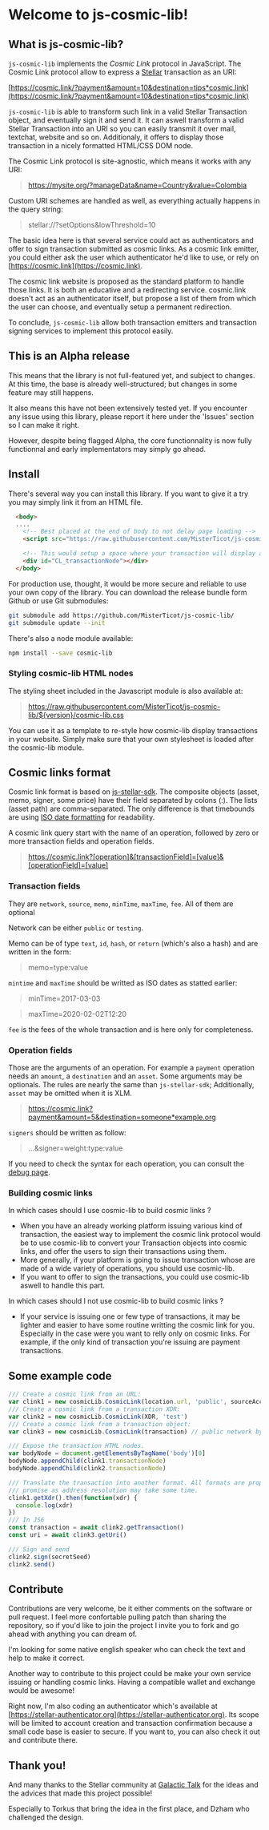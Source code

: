 # Welcome to js-cosmic-lib!

## What is js-cosmic-lib?

`js-cosmic-lib` implements the *Cosmic Link* protocol in JavaScript. The Cosmic
Link protocol allow to express a [Stellar](https://stellar.org) transaction as
an URI:

>
[https://cosmic.link/?payment&amount=10&destination=tips*cosmic.link](https://cosmic.link/?payment&amount=10&destination=tips*cosmic.link)

`js-cosmic-lib` is able to transform such link in a valid Stellar Transaction
object, and eventually sign it and send it. It can aswell transform a valid
Stellar Transaction into an URI so you can easily transmit it over mail,
textchat, website and so on. Additionaly, it offers to display those transaction
in a nicely formatted HTML/CSS DOM node.

The Cosmic Link protocol is site-agnostic, which means it works with any URI:

> https://mysite.org/?manageData&name=Country&value=Colombia

Custom URI schemes are handled as well, as everything actually happens in the
query string:

> stellar://?setOptions&lowThreshold=10

The basic idea here is that several service could act as authenticators and
offer to sign transaction submitted as cosmic links. As a cosmic link emitter,
you could either ask the user which authenticator he'd like to use, or rely
on [https://cosmic.link](https://cosmic.link).

The cosmic link website is proposed as the standard platform to handle those
links. It is both an educative and a redirecting service. cosmic.link doesn't
act as an authenticator itself, but propose a list of them from which the user
can choose, and eventually setup a permanent redirection.

To conclude, `js-cosmic-lib` allow both transaction emitters and transaction
signing services to implement this protocol easily.

## This is an Alpha release

This means that the library is not full-featured yet, and subject to changes. At
this time, the base is already well-structured; but changes in some feature may
still happens.

It also means this have not been extensively tested yet. If you encounter any
issue using this library, please report it here under the 'Issues' section so I
can make it right.

However, despite being flagged Alpha, the core functionnality is now fully
functionnal and early implementators may simply go ahead.

## Install

There's several way you can install this library. If you want to give it a try
you may simply link it from an HTML file.


```HTML
  <body>
  ....
    <!-- Best placed at the end of body to not delay page loading -->
    <script src="https://raw.githubusercontent.com/MisterTicot/js-cosmic-lib/0.2.2/cosmic-lib.js"></script>

    <!-- This would setup a space where your transaction will display automatically -->
    <div id="CL_transactionNode"></div>
  </body>
```

For production use, thought, it would be more secure and reliable to use your
own copy of the library. You can download the release bundle form Github or use
Git submodules:

```sh
git submodule add https://github.com/MisterTicot/js-cosmic-lib/
git submodule update --init
```

There's also a node module available:
```sh
npm install --save cosmic-lib
```

### Styling cosmic-lib HTML nodes

The styling sheet included in the Javascript module is also available at:

> https://raw.githubusercontent.com/MisterTicot/js-cosmic-lib/${version}/cosmic-lib.css

You can use it as a template to re-style how cosmic-lib display transactions
in your website. Simply make sure that your own stylesheet is loaded after
the cosmic-lib module.

## Cosmic links format

Cosmic link format is based on
[js-stellar-sdk](https://stellar.github.io/js-stellar-sdk/Operation.html). The
composite objects (asset, memo, signer, some price) have their field separated by
colons (:). The lists (asset path) are comma-separated. The only difference is
that timebounds are using [ISO date formatting]() for readability.

A cosmic link query start with the name of an operation, followed by
zero or more transaction fields and operation fields.

> https://cosmic.link?[operation]&[transactionField]=[value]&[operationField]=[value]

### Transaction fields

They are `network`, `source`, `memo`, `minTime`, `maxTime`, `fee`.
All of them are optional

Network can be either `public` or `testing`.

Memo can be of type `text`, `id`, `hash`, or `return` (which's also a hash) and
are written in the form:

> memo=type:value

`mintime` and `maxTime` should be writted as ISO dates as statted earlier:

> minTime=2017-03-03

> maxTime=2020-02-02T12:20

`fee` is the fees of the whole transaction and is here only for completeness.

### Operation fields

Those are the arguments of an operation. For example a `payment` operation needs
an `amount`, a `destination` and an `asset`. Some arguments may be optionals.
The rules are nearly the same than `js-stellar-sdk`; Additionally, `asset` may
be omitted when it is XLM.

> https://cosmic.link?payment&amount=5&destination=someone*example.org

`signers` should be written as follow:

> ...&signer=weight:type:value

If you need to check the syntax for each operation, you can consult the [debug page](https://misterticot.github.io/js-cosmic-lib/debug.html#2).

### Building cosmic links

In which cases should I use cosmic-lib to build cosmic links ?

* When you have an already working platform issuing various kind of transaction,
the easiest way to implement the cosmic link protocol would be to use cosmic-lib
to convert your Transaction objects into cosmic links, and offer the users to
sign their transactions using them.
* More generally, if your platform is going to issue transaction whose are made
of a wide variety of operations, you should use cosmic-lib.
* If you want to offer to sign the transactions, you could use cosmic-lib
aswell to handle this part.

In which cases should I not use cosmic-lib to build cosmic links ?

* If your service is issuing one or few type of transactions, it may be lighter
and easier to have some routine writting the cosmic link for you. Especially in
the case were you want to relly only on cosmic links. For example, if the only
kind of transaction you're issuing are payment transactions.

## Some example code

```javascript
/// Create a cosmic link from an URL:
var clink1 = new cosmicLib.CosmicLink(location.url, 'public', sourceAccount)
/// Create a cosmic link from a transaction XDR:
var clink2 = new cosmicLib.CosmicLink(XDR, 'test')
/// Create a cosmic link from a transaction object:
var clink3 = new cosmicLib.CosmicLink(transaction) // public network by default

/// Expose the transaction HTML nodes.
var bodyNode = document.getElementsByTagName('body')[0]
bodyNode.appendChild(clink1.transactionNode)
bodyNode.appendChild(clink2.transactionNode)

/// Translate the transaction into another format. All formats are proposed as
/// promise as address resolution may take some time.
clink1.getXdr().then(function(xdr) {
  console.log(xdr)
})
/// In JS6
const transaction = await clink2.getTransaction()
const uri = await clink3.getUri()

/// Sign and send
clink2.sign(secretSeed)
clink2.send()
```

## Contribute

Contributions are very welcome, be it either comments on the software or pull
request. I feel more confortable pulling patch than sharing the repository, so
if you'd like to join the project I invite you to fork and go ahead with
anything you can dream of.

I'm looking for some native english speaker who can check the text and help to
make it correct.

Another way to contribute to this project could be make your own service issuing
or handling cosmic links. Having a compatible wallet and exchange would be
awesome!

Right now, I'm also coding an authenticator which's available at
[https://stellar-authenticator.org](https://stellar-authenticator.org). Its
scope will be limited to account creation and transaction confirmation because
a small code base is easier to secure. If you want to, you can also check it
out and contribute there.

## Thank you!

And many thanks to the Stellar community at [Galactic
Talk](https://galactictalk.org) for the ideas and the advices that made this
project possible!

Especially to Torkus that bring the idea in the first place, and Dzham who
challenged the design.
